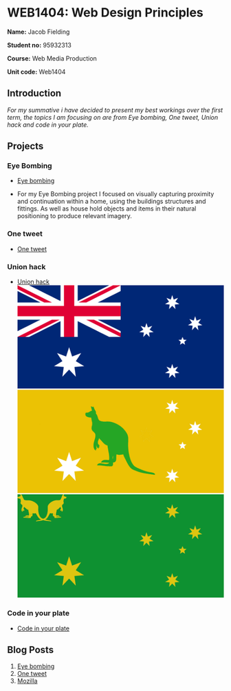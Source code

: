 # WEB1404: Web Design Principles

**Name:** Jacob Fielding

**Student no:** 95932313

**Course:** Web Media Production

**Unit code:** Web1404


## Introduction
_For my summative i have decided to present my best workings over the first term, the topics I am focusing on are from Eye bombing, One tweet, Union hack and code in your plate._

## Projects

### Eye Bombing 
- [Eye bombing](https://spark.adobe.com/#design/page/f24e1fa1-0f0c-42b4-b272-24f17132154f)

- For my Eye Bombing project I focused on visually capturing proximity and continuation within a home, using the buildings structures and fittings. As well as house hold objects and items in their natural positioning to produce relevant imagery.  


### One tweet
- [One tweet](https://spark.adobe.com/#design/page/c1d6b301-0f4f-42ad-aa27-b71890e48131)

### Union hack
- [Union hack](https://spark.adobe.com/#design/page/780243bb-b982-413a-904f-6820811688cf)
![AUS1](https://github.com/Jacobisagit/Summative-/blob/master/aussie%20aussie%20aussie.png)
![AUS2](https://github.com/Jacobisagit/Summative-/blob/master/aus%2018.jpg)
![AUS3](https://github.com/Jacobisagit/Summative-/blob/master/aus%2014.jpg)

### Code in your plate
- [Code in your plate](https://github.com/Jacobisagit/MyRecipe)

## Blog Posts
1. [Eye bombing](http://fourthfloor.raveweb.net/jfielding/wp-admin/post.php?post=8&action=edit)
2. [One tweet](http://fourthfloor.raveweb.net/jfielding/wp-admin/post.php?post=10&action=edit)
6. [Mozilla](http://fourthfloor.raveweb.net/jfielding/wp-admin/post.php?post=16&action=edit)
